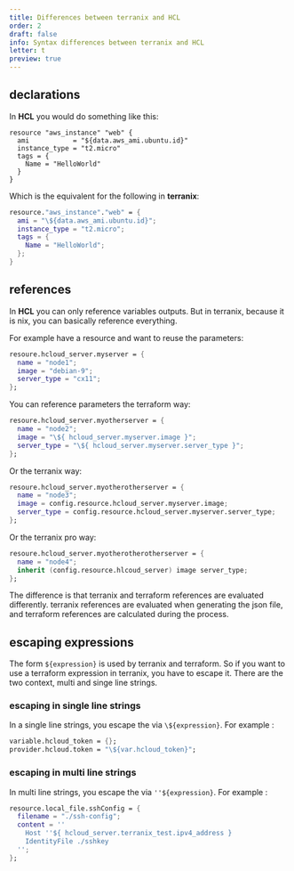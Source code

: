 ```yaml
---
title: Differences between terranix and HCL
order: 2
draft: false
info: Syntax differences between terranix and HCL
letter: t
preview: true
---
```


## declarations

In **HCL** you would do something like this:

```hcl
resource "aws_instance" "web" {
  ami           = "${data.aws_ami.ubuntu.id}"
  instance_type = "t2.micro"
  tags = {
    Name = "HelloWorld"
  }
}
```

Which is the equivalent for the following in **terranix**:

```nix
resource."aws_instance"."web" = {
  ami = "\${data.aws_ami.ubuntu.id}";
  instance_type = "t2.micro";
  tags = {
    Name = "HelloWorld";
  };
}
```

## references

In **HCL** you can only reference variables outputs. 
But in terranix, because it is nix, you can basically reference everything.

For example have a resource and want to reuse the parameters:
```nix
resoure.hcloud_server.myserver = {
  name = "node1";
  image = "debian-9";
  server_type = "cx11";
};
```

You can reference parameters the terraform way:

```nix
resoure.hcloud_server.myotherserver = {
  name = "node2";
  image = "\${ hcloud_server.myserver.image }";
  server_type = "\${ hcloud_server.myserver.server_type }";
};
```

Or the terranix way:

```nix
resoure.hcloud_server.myotherotherserver = {
  name = "node3";
  image = config.resource.hcloud_server.myserver.image;
  server_type = config.resource.hcloud_server.myserver.server_type;
};
```

Or the terranix pro way:

```nix
resoure.hcloud_server.myotherotherotherserver = {
  name = "node4";
  inherit (config.resource.hlcoud_server) image server_type;
};
```

The difference is that terranix and terraform references are evaluated differently.
terranix references are evaluated when generating the json file, and terraform references are calculated
during the process.

## escaping expressions

The form `${expression}` is used by terranix and terraform.
So if you want to use a terraform expression in terranix,
you have to escape it.
There are the two context, multi and singe line strings.

### escaping in single line strings

In a single line strings, you escape the via `\${expression}`.
For example :

```nix
variable.hcloud_token = {};
provider.hcloud.token = "\${var.hcloud_token}";
```

### escaping in multi line strings

In multi line strings, you escape the via `''${expression}`.
For example :

```nix
resource.local_file.sshConfig = {
  filename = "./ssh-config";
  content = ''
    Host ''${ hcloud_server.terranix_test.ipv4_address }
    IdentityFile ./sshkey
  '';
};
```
